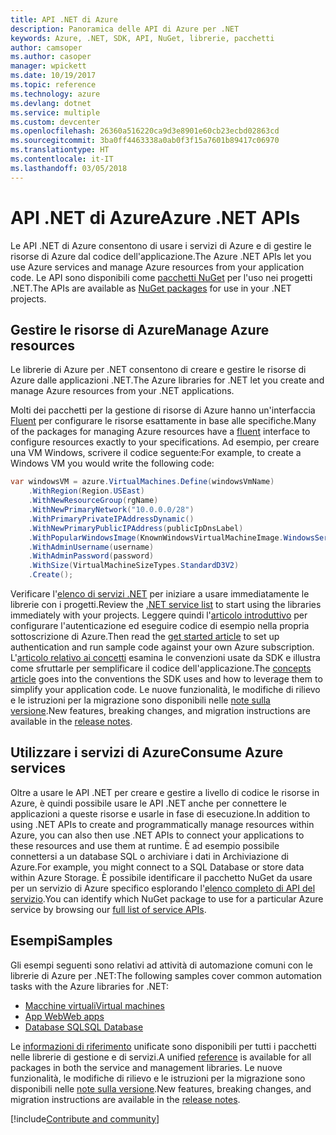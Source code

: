 ```yaml
---
title: API .NET di Azure
description: Panoramica delle API di Azure per .NET
keywords: Azure, .NET, SDK, API, NuGet, librerie, pacchetti
author: camsoper
ms.author: casoper
manager: wpickett
ms.date: 10/19/2017
ms.topic: reference
ms.technology: azure
ms.devlang: dotnet
ms.service: multiple
ms.custom: devcenter
ms.openlocfilehash: 26360a516220ca9d3e8901e60cb23ecbd02863cd
ms.sourcegitcommit: 3ba0ff4463338a0ab0f3f15a7601b89417c06970
ms.translationtype: HT
ms.contentlocale: it-IT
ms.lasthandoff: 03/05/2018
---
```

# <a name="azure-net-apis"></a><span data-ttu-id="eab14-104">API .NET di Azure</span><span class="sxs-lookup"><span data-stu-id="eab14-104">Azure .NET APIs</span></span>

<span data-ttu-id="eab14-105">Le API .NET di Azure consentono di usare i servizi di Azure e di gestire le risorse di Azure dal codice dell'applicazione.</span><span class="sxs-lookup"><span data-stu-id="eab14-105">The Azure .NET APIs let you use Azure services and manage Azure resources from your application code.</span></span> <span data-ttu-id="eab14-106">Le API sono disponibili come [pacchetti NuGet](/dotnet/api/overview/azure/) per l'uso nei progetti .NET.</span><span class="sxs-lookup"><span data-stu-id="eab14-106">The APIs are available as [NuGet packages](/dotnet/api/overview/azure/) for use in your .NET projects.</span></span> 

## <a name="manage-azure-resources"></a><span data-ttu-id="eab14-107">Gestire le risorse di Azure</span><span class="sxs-lookup"><span data-stu-id="eab14-107">Manage Azure resources</span></span>

<span data-ttu-id="eab14-108">Le librerie di Azure per .NET consentono di creare e gestire le risorse di Azure dalle applicazioni .NET.</span><span class="sxs-lookup"><span data-stu-id="eab14-108">The Azure libraries for .NET let you create and manage Azure resources from your .NET applications.</span></span>

<span data-ttu-id="eab14-109">Molti dei pacchetti per la gestione di risorse di Azure hanno un'interfaccia [Fluent](dotnet-sdk-azure-concepts.md) per configurare le risorse esattamente in base alle specifiche.</span><span class="sxs-lookup"><span data-stu-id="eab14-109">Many of the packages for managing Azure resources have a [fluent](dotnet-sdk-azure-concepts.md) interface to configure resources exactly to your specifications.</span></span> <span data-ttu-id="eab14-110">Ad esempio, per creare una VM Windows, scrivere il codice seguente:</span><span class="sxs-lookup"><span data-stu-id="eab14-110">For example, to create a Windows VM you would write the following code:</span></span>

```csharp
var windowsVM = azure.VirtualMachines.Define(windowsVmName)
    .WithRegion(Region.USEast)
    .WithNewResourceGroup(rgName)
    .WithNewPrimaryNetwork("10.0.0.0/28")
    .WithPrimaryPrivateIPAddressDynamic()
    .WithNewPrimaryPublicIPAddress(publicIpDnsLabel)
    .WithPopularWindowsImage(KnownWindowsVirtualMachineImage.WindowsServer2012R2Datacenter)
    .WithAdminUsername(username)
    .WithAdminPassword(password)
    .WithSize(VirtualMachineSizeTypes.StandardD3V2)
    .Create();
 ```

<span data-ttu-id="eab14-111">Verificare l'[elenco di servizi .NET](/dotnet/api/overview/azure/) per iniziare a usare immediatamente le librerie con i progetti.</span><span class="sxs-lookup"><span data-stu-id="eab14-111">Review the [.NET service list](/dotnet/api/overview/azure/) to start using the libraries immediately with your projects.</span></span> <span data-ttu-id="eab14-112">Leggere quindi l'[articolo introduttivo](dotnet-sdk-azure-get-started.md) per configurare l'autenticazione ed eseguire codice di esempio nella propria sottoscrizione di Azure.</span><span class="sxs-lookup"><span data-stu-id="eab14-112">Then read the [get started article](dotnet-sdk-azure-get-started.md) to set up authentication and run sample code against your own Azure subscription.</span></span>  <span data-ttu-id="eab14-113">L'[articolo relativo ai concetti](dotnet-sdk-azure-concepts.md) esamina le convenzioni usate da SDK e illustra come sfruttarle per semplificare il codice dell'applicazione.</span><span class="sxs-lookup"><span data-stu-id="eab14-113">The [concepts article](dotnet-sdk-azure-concepts.md) goes into the conventions the SDK uses and how to leverage them to simplify your application code.</span></span> <span data-ttu-id="eab14-114">Le nuove funzionalità, le modifiche di rilievo e le istruzioni per la migrazione sono disponibili nelle [note sulla versione](dotnet-sdk-azure-release-notes.md).</span><span class="sxs-lookup"><span data-stu-id="eab14-114">New features, breaking changes, and migration instructions are available in the [release notes](dotnet-sdk-azure-release-notes.md).</span></span>

## <a name="consume-azure-services"></a><span data-ttu-id="eab14-115">Utilizzare i servizi di Azure</span><span class="sxs-lookup"><span data-stu-id="eab14-115">Consume Azure services</span></span>

<span data-ttu-id="eab14-116">Oltre a usare le API .NET per creare e gestire a livello di codice le risorse in Azure, è quindi possibile usare le API .NET anche per connettere le applicazioni a queste risorse e usarle in fase di esecuzione.</span><span class="sxs-lookup"><span data-stu-id="eab14-116">In addition to using .NET APIs to create and programmatically manage resources within Azure, you can also then use .NET APIs to connect your applications to these resources and use them at runtime.</span></span>  <span data-ttu-id="eab14-117">È ad esempio possibile connettersi a un database SQL o archiviare i dati in Archiviazione di Azure.</span><span class="sxs-lookup"><span data-stu-id="eab14-117">For example, you might connect to a SQL Database or store data within Azure Storage.</span></span>  <span data-ttu-id="eab14-118">È possibile identificare il pacchetto NuGet da usare per un servizio di Azure specifico esplorando l'[elenco completo di API del servizio](/dotnet/api/overview/azure/).</span><span class="sxs-lookup"><span data-stu-id="eab14-118">You can identify which NuGet package to use for a particular Azure service by browsing our [full list of service APIs](/dotnet/api/overview/azure/).</span></span>  

## <a name="samples"></a><span data-ttu-id="eab14-119">Esempi</span><span class="sxs-lookup"><span data-stu-id="eab14-119">Samples</span></span>

<span data-ttu-id="eab14-120">Gli esempi seguenti sono relativi ad attività di automazione comuni con le librerie di Azure per .NET:</span><span class="sxs-lookup"><span data-stu-id="eab14-120">The following samples cover common automation tasks with the Azure libraries for .NET:</span></span>

- [<span data-ttu-id="eab14-121">Macchine virtuali</span><span class="sxs-lookup"><span data-stu-id="eab14-121">Virtual machines</span></span>](dotnet-sdk-azure-virtual-machine-samples.md)
- [<span data-ttu-id="eab14-122">App Web</span><span class="sxs-lookup"><span data-stu-id="eab14-122">Web apps</span></span>](dotnet-sdk-azure-web-apps-samples.md)
- [<span data-ttu-id="eab14-123">Database SQL</span><span class="sxs-lookup"><span data-stu-id="eab14-123">SQL Database</span></span>](dotnet-sdk-azure-sql-database-samples.md)

<span data-ttu-id="eab14-124">Le [informazioni di riferimento](/dotnet/api/overview/azure/?view=azure-dotnet) unificate sono disponibili per tutti i pacchetti nelle librerie di gestione e di servizi.</span><span class="sxs-lookup"><span data-stu-id="eab14-124">A unified [reference](/dotnet/api/overview/azure/?view=azure-dotnet) is available for all packages in both the service and management libraries.</span></span> <span data-ttu-id="eab14-125">Le nuove funzionalità, le modifiche di rilievo e le istruzioni per la migrazione sono disponibili nelle [note sulla versione](dotnet-sdk-azure-release-notes.md).</span><span class="sxs-lookup"><span data-stu-id="eab14-125">New features, breaking changes, and migration instructions are available in the [release notes](dotnet-sdk-azure-release-notes.md).</span></span>

[!include[Contribute and community](includes/contribute.md)]